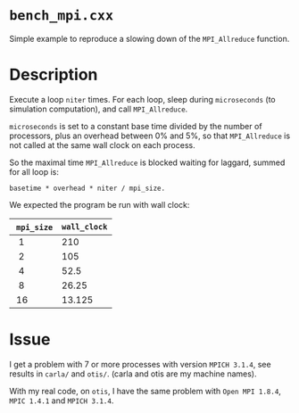# `bench_mpi.cxx`

Simple example to reproduce a slowing down of the `MPI_Allreduce` function.

# Description

Execute a loop `niter` times. For each loop, sleep during `microseconds`
(to simulation computation), and call `MPI_Allreduce`.

`microseconds` is set to a constant base time divided by the number of
processors, plus an overhead between 0% and 5%, so that `MPI_Allreduce`
is not called at the same wall clock on each process.

So the maximal time `MPI_Allreduce` is blocked waiting for laggard,
summed for all loop is:

    basetime * overhead * niter / mpi_size.

We expected the program be run with wall clock:

| `mpi_size` | `wall_clock` |
|------------|--------------|
|  1         | 210          |
|  2         | 105          |
|  4         |  52.5        |
|  8         |  26.25       |
| 16         |  13.125      |

# Issue

I get a problem with 7 or more processes with version `MPICH 3.1.4`, see results
in `carla/` and `otis/`. (carla and otis are my machine names).

With my real code, on `otis`, I have the same problem with `Open MPI 1.8.4`,
`MPIC 1.4.1` and `MPICH 3.1.4`.
